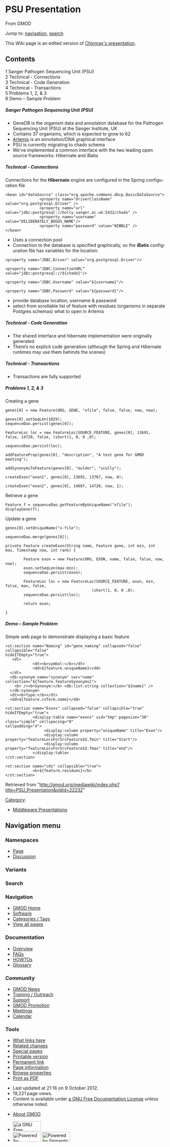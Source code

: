 <div id="mw-page-base" class="noprint">

</div>

<div id="mw-head-base" class="noprint">

</div>

<div id="content" class="mw-body" role="main">

<span id="top"></span>

<div id="mw-js-message" style="display:none;">

</div>



# <span dir="auto">PSU Presentation</span>

<div id="bodyContent">

<div id="siteSub">

From GMOD

</div>

<div id="contentSub">

</div>

<div id="jump-to-nav" class="mw-jump">

Jump to: [navigation](#mw-navigation), [search](#p-search)

</div>

<div id="mw-content-text" class="mw-content-ltr" lang="en" dir="ltr">

This Wiki page is an edited version of
<a href="../mediawiki/images/5/56/PSU.pdf" class="internal"
title="PSU.pdf">Chinmay's presentation</a>.

<div id="toc" class="toc">

<div id="toctitle">

## Contents

</div>

- [<span class="tocnumber">1</span> <span class="toctext">Sanger
  Pathogen Sequencing Unit
  (PSU)</span>](#Sanger_Pathogen_Sequencing_Unit_.28PSU.29)
- [<span class="tocnumber">2</span> <span class="toctext">Technical -
  Connections</span>](#Technical_-_Connections)
- [<span class="tocnumber">3</span> <span class="toctext">Technical -
  Code Generation</span>](#Technical_-_Code_Generation)
- [<span class="tocnumber">4</span> <span class="toctext">Technical -
  Transactions</span>](#Technical_-_Transactions)
- [<span class="tocnumber">5</span> <span class="toctext">Problems 1, 2,
  & 3</span>](#Problems_1.2C_2.2C_.26_3)
- [<span class="tocnumber">6</span> <span class="toctext">Demo – Sample
  Problem</span>](#Demo_.E2.80.93_Sample_Problem)

</div>

##### <span id="Sanger_Pathogen_Sequencing_Unit_.28PSU.29" class="mw-headline">Sanger Pathogen Sequencing Unit (PSU)</span>

- GeneDB is the organism data and annotation database for the Pathogen
  Sequencing Unit (PSU) at the Sanger Institute, UK
- Contains 37 organisms, which is expected to grow to 62
- [Artemis](Artemis "Artemis") is an annotation/DNA graphical interface
- PSU is currently migrating to chado schema
- We've implemented a common interface with the two leading open source
  frameworks: Hibernate and iBatis

##### <span id="Technical_-_Connections" class="mw-headline">Technical - Connections</span>

Connections for the **Hibernate** engine are configured in the Spring
configuration file

<div class="mw-geshi mw-code mw-content-ltr" dir="ltr">

<div class="xml source-xml">

``` de1
<bean id="dataSource" class="org.apache.commons.dbcp.BasicDataSource">
               <property name="driverClassName" value="org.postgresql.Driver" />
               <property name="url" value="jdbc:postgresql://holly.sanger.ac.uk:5432/chado" />
               <property name="username" value="DELIBERATELY_BOGUS_NAME"/>
               <property name="password" value="WIBBLE" />
</bean>
```

</div>

</div>

- Uses a connection pool
- Connection to the database is specified graphically, so the **iBatis**
  configuration file has variables for the location:

<div class="mw-geshi mw-code mw-content-ltr" dir="ltr">

<div class="xml source-xml">

``` de1
<property name="JDBC.Driver" value="org.postgresql.Driver"/>
 
<property name="JDBC.ConnectionURL” value="jdbc:postgresql://${chado}"/>
 
<property name="JDBC.Username" value="${username}"/>
 
<property name="JDBC.Password" value="${password}"/>
```

</div>

</div>

- provide database location, username & password
- select from scrollable list of feature with residues (organisms in
  separate Postgres schemas) what to open in Artemis

##### <span id="Technical_-_Code_Generation" class="mw-headline">Technical - Code Generation</span>

- The shared interface and hibernate implementation were originally
  generated
- There’s no explicit code generation (although the Spring and Hibernate
  runtimes may use them behinds the scenes)

##### <span id="Technical_-_Transactions" class="mw-headline">Technical - Transactions</span>

- Transactions are fully supported

##### <span id="Problems_1.2C_2.2C_.26_3" class="mw-headline">Problems 1, 2, & 3</span>

Creating a gene

<div class="mw-geshi mw-code mw-content-ltr" dir="ltr">

<div class="java source-java">

``` de1
genes[0] = new Feature(ORG, GENE, "xfile", false, false, now, now);
 
genes[0].setSeqLen(1029);
sequenceDao.persist(genes[0]);
 
FeatureLoc loc = new FeatureLoc(SOURCE_FEATURE, genes[0], 13691, false, 14720, false, (short)1, 0, 0 ,0);
 
sequenceDao.persist(loc);
 
addFeatureProp(genes[0], "description", "A test gene for GMOD meeting");
 
addSynonymsToFeature(genes[0], "mulder", "scully");
 
createExon("exon1", genes[0], 13691, 13767, now, 0);
 
createExon("exon2", genes[0], 14687, 14720, now, 1);
```

</div>

</div>

Retrieve a gene

<div class="mw-geshi mw-code mw-content-ltr" dir="ltr">

<div class="java source-java">

``` de1
Feature f = sequenceDao.getFeatureByUniqueName("xfile");
displayGene(f);
```

</div>

</div>

Update a gene

<div class="mw-geshi mw-code mw-content-ltr" dir="ltr">

<div class="java source-java">

``` de1
genes[0].setUniqueName("x-file");
 
sequenceDao.merge(genes[0]);
```

</div>

</div>

  

<div class="mw-geshi mw-code mw-content-ltr" dir="ltr">

<div class="java source-java">

``` de1
private Feature createExon(String name, Feature gene, int min, int max, Timestamp now, int rank) {
 
        Feature exon = new Feature(ORG, EXON, name, false, false, now, now);
        exon.setSeqLen(max-min);
        sequenceDao.persist(exon);
 
        FeatureLoc loc = new FeatureLoc(SOURCE_FEATURE, exon, min, false, max, false,
                                      (short)1, 0, 0 ,0);
        sequenceDao.persist(loc);
 
        return exon;
 
}
```

</div>

</div>

##### <span id="Demo_.E2.80.93_Sample_Problem" class="mw-headline">Demo – Sample Problem</span>

Simple web page to demonstrate displaying a basic feature

<div class="mw-geshi mw-code mw-content-ltr" dir="ltr">

<div class="xml source-xml">

``` de1
<st:section name="Naming" id="gene_naming" collapsed="false" collapsible="false"
hideIfEmpty="true">
   <dl>
            <dt><b>symbol:</b></dt>
            <dd>${feature.uniqueName}</dd>
  </dl>
  <db:synonym name="synonym" var="name" collection="${feature.featureSynonyms}">
    <br /><b>Synonym:</b> <db:list-string collection="${name}" />
  </db:synonym>
  <dt><b>Type:</b></dt>
  <dd>${feature.cvTerm.name}</dd>
 
<st:section name="Exons" collapsed="false" collapsible="true" hideIfEmpty="true">
            <display:table name="exons" uid="tmp" pagesize="30" class="simple" cellspacing="0"
cellpadding="4">
                 <display:column property="uniqueName" title="Exon"/>
                 <display:column property="featureLocsForSrcFeatureId.fmin" title="Start"/>
                 <display:column property="featureLocsForSrcFeatureId.fmax" title="end"/>
            </display:table>
</st:section>
 
<st:section name="cds" collapsible="true">
            <b>${feature.residues}</b>
</st:section>
```

</div>

</div>

</div>

<div class="printfooter">

Retrieved from
"<http://gmod.org/mediawiki/index.php?title=PSU_Presentation&oldid=22232>"

</div>

<div id="catlinks" class="catlinks">

<div id="mw-normal-catlinks" class="mw-normal-catlinks">

[Category](Special:Categories "Special:Categories"):

- [Middleware
  Presentations](Category:Middleware_Presentations "Category:Middleware Presentations")

</div>

</div>

<div class="visualClear">

</div>

</div>

</div>

<div id="mw-navigation">

## Navigation menu

<div id="mw-head">



<div id="left-navigation">

<div id="p-namespaces" class="vectorTabs" role="navigation"
aria-labelledby="p-namespaces-label">

### Namespaces

- <span id="ca-nstab-main"><a href="PSU_Presentation" accesskey="c"
  title="View the content page [c]">Page</a></span>
- <span id="ca-talk"><a
  href="http://gmod.org/mediawiki/index.php?title=Talk:PSU_Presentation&amp;action=edit&amp;redlink=1"
  accesskey="t"
  title="Discussion about the content page [t]">Discussion</a></span>

</div>

<div id="p-variants" class="vectorMenu emptyPortlet" role="navigation"
aria-labelledby="p-variants-label">

### 

### Variants[](#)

<div class="menu">

</div>

</div>

</div>

<div id="right-navigation">





</div>

<div id="p-search" role="search">

### Search

<div id="simpleSearch">

</div>

</div>

</div>

</div>

<div id="mw-panel">

<div id="p-logo" role="banner">

<a href="Main_Page"
style="background-image: url(../images/GMOD-cogs.png);"
title="Visit the main page"></a>

</div>

<div id="p-Navigation" class="portal" role="navigation"
aria-labelledby="p-Navigation-label">

### Navigation

<div class="body">

- <span id="n-GMOD-Home">[GMOD Home](Main_Page)</span>
- <span id="n-Software">[Software](GMOD_Components)</span>
- <span id="n-Categories-.2F-Tags">[Categories /
  Tags](Categories)</span>
- <span id="n-View-all-pages">[View all pages](Special:AllPages)</span>

</div>

</div>

<div id="p-Documentation" class="portal" role="navigation"
aria-labelledby="p-Documentation-label">

### Documentation

<div class="body">

- <span id="n-Overview">[Overview](Overview)</span>
- <span id="n-FAQs">[FAQs](Category:FAQ)</span>
- <span id="n-HOWTOs">[HOWTOs](Category:HOWTO)</span>
- <span id="n-Glossary">[Glossary](Glossary)</span>

</div>

</div>

<div id="p-Community" class="portal" role="navigation"
aria-labelledby="p-Community-label">

### Community

<div class="body">

- <span id="n-GMOD-News">[GMOD News](GMOD_News)</span>
- <span id="n-Training-.2F-Outreach">[Training /
  Outreach](Training_and_Outreach)</span>
- <span id="n-Support">[Support](Support)</span>
- <span id="n-GMOD-Promotion">[GMOD Promotion](GMOD_Promotion)</span>
- <span id="n-Meetings">[Meetings](Meetings)</span>
- <span id="n-Calendar">[Calendar](Calendar)</span>

</div>

</div>

<div id="p-tb" class="portal" role="navigation"
aria-labelledby="p-tb-label">

### Tools

<div class="body">

- <span id="t-whatlinkshere"><a href="Special:WhatLinksHere/PSU_Presentation" accesskey="j"
  title="A list of all wiki pages that link here [j]">What links here</a></span>
- <span id="t-recentchangeslinked"><a href="Special:RecentChangesLinked/PSU_Presentation" accesskey="k"
  title="Recent changes in pages linked from this page [k]">Related
  changes</a></span>
- <span id="t-specialpages"><a href="Special:SpecialPages" accesskey="q"
  title="A list of all special pages [q]">Special pages</a></span>
- <span id="t-print"><a
  href="http://gmod.org/mediawiki/index.php?title=PSU_Presentation&amp;printable=yes"
  rel="alternate" accesskey="p"
  title="Printable version of this page [p]">Printable version</a></span>
- <span id="t-permalink">[Permanent
  link](http://gmod.org/mediawiki/index.php?title=PSU_Presentation&oldid=22232 "Permanent link to this revision of the page")</span>
- <span id="t-info">[Page
  information](http://gmod.org/mediawiki/index.php?title=PSU_Presentation&action=info)</span>
- <span id="t-smwbrowselink"><a href="Special:Browse/PSU_Presentation" rel="smw-browse">Browse
  properties</a></span>
- <span id="t-pdf">[Print as
  PDF](http://gmod.org/mediawiki/index.php?title=Special:PdfPrint&page=PSU_Presentation)</span>

</div>

</div>

</div>

</div>

<div id="footer" role="contentinfo">

- <span id="footer-info-lastmod">Last updated at 21:16 on 9 October
  2012.</span>
- <span id="footer-info-viewcount">19,221 page views.</span>
- <span id="footer-info-copyright">Content is available under
  <a href="http://www.gnu.org/licenses/fdl-1.3.html" class="external"
  rel="nofollow">a GNU Free Documentation License</a> unless otherwise
  noted.</span>

<!-- -->

- <span id="footer-places-about">[About
  GMOD](GMOD:About "GMOD:About")</span>

<!-- -->

- <span id="footer-copyrightico">[<img src="http://www.gnu.org/graphics/gfdl-logo-small.png" width="88"
  height="31" alt="a GNU Free Documentation License" />](http://www.gnu.org/licenses/fdl-1.3.html)</span>
- <span id="footer-poweredbyico">[<img
  src="../mediawiki/skins/common/images/poweredby_mediawiki_88x31.png"
  width="88" height="31" alt="Powered by MediaWiki" />](http://www.mediawiki.org/)
  [<img
  src="../mediawiki/extensions/SemanticMediaWiki/resources/images/smw_button.png"
  width="88" height="31" alt="Powered by Semantic MediaWiki" />](https://www.semantic-mediawiki.org/wiki/Semantic_MediaWiki)</span>

<div style="clear:both">

</div>

</div>
